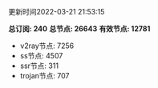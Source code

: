 更新时间2022-03-21 21:53:15

**总订阅: 240**
**总节点: 26643**
**有效节点: 12781**
- v2ray节点: 7256
- ss节点: 4507
- ssr节点: 311
- trojan节点: 707
